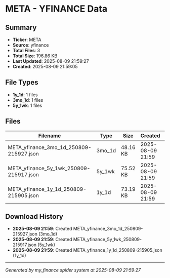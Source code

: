 # META - YFINANCE Data

## Summary
- **Ticker**: META
- **Source**: yfinance
- **Total Files**: 3
- **Total Size**: 196.86 KB
- **Last Updated**: 2025-08-09 21:59:27
- **Created**: 2025-08-09 21:59:05

## File Types
- **1y_1d**: 1 files
- **3mo_1d**: 1 files
- **5y_1wk**: 1 files

## Files

| Filename | Type | Size | Created | MD5 Hash |
|----------|------|------|---------|----------|
| META_yfinance_3mo_1d_250809-215927.json | 3mo_1d | 48.16 KB | 2025-08-09 21:59 | `15015171...` |
| META_yfinance_5y_1wk_250809-215917.json | 5y_1wk | 75.52 KB | 2025-08-09 21:59 | `8abc6068...` |
| META_yfinance_1y_1d_250809-215905.json | 1y_1d | 73.19 KB | 2025-08-09 21:59 | `08df739f...` |

## Download History

- **2025-08-09 21:59**: Created META_yfinance_3mo_1d_250809-215927.json (3mo_1d)
- **2025-08-09 21:59**: Created META_yfinance_5y_1wk_250809-215917.json (5y_1wk)
- **2025-08-09 21:59**: Created META_yfinance_1y_1d_250809-215905.json (1y_1d)

---
*Generated by my_finance spider system at 2025-08-09 21:59:27*
